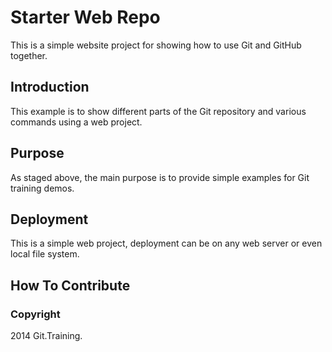 # Starter Web Repo

This is a simple website project for showing how to use Git and GitHub together.

## Introduction

This example is to show different parts of the Git repository and various commands using a web project.

## Purpose

As staged above, the main purpose is to provide simple examples for Git training demos.

## Deployment

This is a simple web project, deployment can be on any web server or even local file system.

## How To Contribute

### Copyright 

2014 Git.Training.
